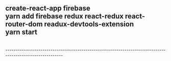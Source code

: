 create-react-app firebase <br/>
yarn add firebase redux react-redux react-router-dom readux-devtools-extension </br>
yarn start <br />
---------------------------------------------------------------------------------------------------------

<link rel="stylesheet" href="https://cdnjs.cloudflare.com/ajax/libs/twitter-bootstrap/4.2.1/css/bootstrap.min.css" /> <br />
----------------------------------------------------------------------------------------------------------
<script src="https://cdnjs.cloudflare.com/ajax/libs/jquery/3.3.1/jquery.min.js"></script>
<script src="https://cdnjs.cloudflare.com/ajax/libs/twitter-bootstrap/4.2.1/js/bootstrap.min.js"></script> <br/>

